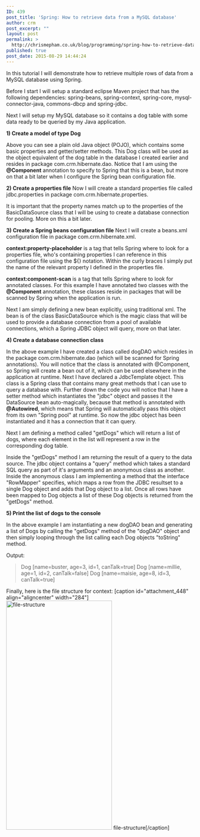 ```yaml
---
ID: 439
post_title: 'Spring: How to retrieve data from a MySQL database'
author: crm
post_excerpt: ""
layout: post
permalink: >
  http://chrismepham.co.uk/blog/programming/spring-how-to-retrieve-data-from-a-mysql-database/
published: true
post_date: 2015-08-29 14:44:24
---
```

In this tutorial I will demonstrate how to retrieve multiple rows of data from a MySQL database using Spring.

Before I start I will setup a standard eclipse Maven project that has the following dependencies:
spring-beans, spring-context, spring-core, mysql-connector-java, commons-dbcp and spring-jdbc.

Next I will setup my MySQL database so it contains a dog table with some data ready to be queried by my Java application.
<script src="https://gist.github.com/final60/ad22aa100aa92552071e.js"></script>

<strong>1) Create a model of type Dog</strong>
<script src="https://gist.github.com/final60/09d72364247f389dd7ff.js"></script>
Above you can see a plain old Java object (POJO), which contains some basic properties and getter/setter methods. This Dog class will be used as the object equivalent of the dog table in the database I created earlier and resides in package com.crm.hibernate.dao. Notice that I am using the <strong>@Component</strong> annotation to specify to Spring that this is a bean, but more on that a bit later when I configure the Spring bean configuration file.

<strong>2) Create a properties file</strong>
Now I will create a standard properties file called jdbc.properties in package com.crm.hibernate.properties.
<script src="https://gist.github.com/final60/ed6fbbb147ce4b051891.js"></script>
It is important that the property names match up to the properties of the BasicDataSource class that I will be using to create a database connection for pooling. More on this a bit later.

<strong>3) Create a Spring beans configuration file</strong>
Next I will create a beans.xml configuration file in package com.crm.hibernate.xml.
<script src="https://gist.github.com/final60/6dfe9addc32b0bd0c8ec.js"></script>
<strong>context:property-placeholder</strong> is a tag that tells Spring where to look for a properties file, who's containing properties I can reference in this configuration file using the ${} notation. Within the curly braces I simply put the name of the relevant property I defined in the properties file.

<strong>context:component-scan</strong> is a tag that tells Spring where to look for annotated classes. For this example I have annotated two classes with the <strong>@Component</strong> annotation, these classes reside in packages that will be scanned by Spring when the application is run.

Next I am simply defining a new bean explicitly, using traditional xml. The bean is of the class BasicDataSource which is the magic class that will be used to provide a database connection from a pool of available connections, which a Spring JDBC object will query, more on that later.

<strong>4) Create a database connection class</strong>
<script src="https://gist.github.com/final60/a77841aa078121b61900.js"></script>
In the above example I have created a class called dogDAO which resides in the package com.crm.hibernate.dao (which will be scanned for Spring annotations). You will notice that the class is annotated with @Component, so Spring will create a bean out of it, which can be used elsewhere in the application at runtime. Next I have declared a JdbcTemplate object. This class is a Spring class that contains many great methods that I can use to query a database with. Further down the code you will notice that I have a setter method which instantiates the "jdbc" object and passes it the DataSource bean auto-magically, because that method is annotated with <strong>@Autowired</strong>, which means that Spring will automatically pass this object from its own "Spring pool" at runtime. So now the jdbc object has been instantiated and it has a connection that it can query.

Next I am defining a method called "getDogs" which will return a list of dogs, where each element in the list will represent a row in the corresponding dog table.

Inside the "getDogs" method I am returning the result of a query to the data source. The jdbc object contains a "query" method which takes a standard SQL query as part of it's arguments and an anonymous class as another. Inside the anonymous class I am implementing a method that the interface "RowMapper" specifies, which maps a row from the JDBC resultset to a single Dog object and adds that Dog object to a list. Once all rows have been mapped to Dog objects a list of these Dog objects is returned from the "getDogs" method.

<strong>5) Print the list of dogs to the console</strong>
<script src="https://gist.github.com/final60/58eb50c857c483dd16cd.js"></script>
In the above example I am instantiating a new dogDAO bean and generating a list of Dogs by calling the "getDogs" method of the "dogDAO" object and then simply looping through the list calling each Dog objects "toString" method.

Output:



<blockquote>Dog [name=buster, age=3, id=1, canTalk=true]
Dog [name=millie, age=1, id=2, canTalk=false]
Dog [name=maisie, age=8, id=3, canTalk=true]</blockquote>


Finally, here is the file structure for context:
[caption id="attachment_448" align="aligncenter" width="284"]<a href="http://chrismepham.co.uk/blog/wp-content/uploads/2015/08/file-structure.png"><img src="http://chrismepham.co.uk/blog/wp-content/uploads/2015/08/file-structure.png" alt="file-structure" width="284" height="614" class="size-full wp-image-448" /></a> file-structure[/caption]